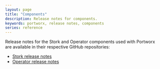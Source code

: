 ```yaml
---
layout: page
title: "Components"
description: Release notes for components.
keywords: portworx, release notes, components
series: reference
---
```


Release notes for the Stork and Operator components used with Portworx are available in their respective GitHub repositories:

  * [Stork release notes](https://github.com/libopenstorage/stork/releases)
  * [Operator release notes](https://github.com/libopenstorage/operator/releases)
